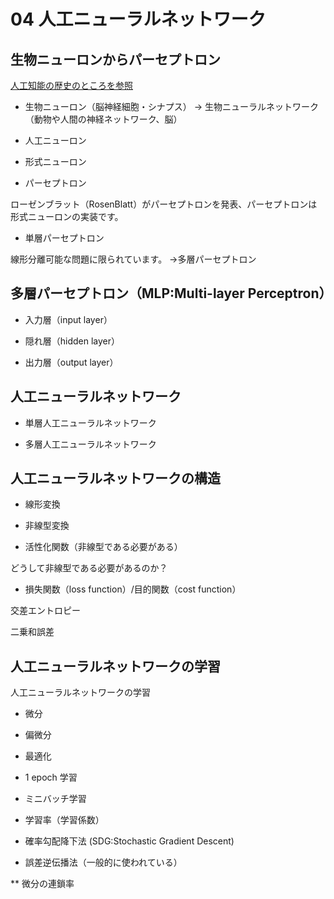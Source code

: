 # 04 人工ニューラルネットワーク

## 生物ニューロンからパーセプトロン

[人工知能の歴史のところを参照](https://github.com/Kokensha/machine_learning_deep_learning_lessons/blob/master/01_ai_history.md)

* 生物ニューロン（脳神経細胞・シナプス） -> 生物ニューラルネットワーク（動物や人間の神経ネットワーク、脳）

* 人工ニューロン

* 形式ニューロン

* パーセプトロン 

ローゼンブラット（RosenBlatt）がパーセプトロンを発表、パーセプトロンは形式ニューロンの実装です。

* 単層パーセプトロン 

線形分離可能な問題に限られています。 ->多層パーセプトロン

## 多層パーセプトロン（MLP:Multi-layer Perceptron）

* 入力層（input layer）

* 隠れ層（hidden layer）

* 出力層（output layer）


## 人工ニューラルネットワーク

* 単層人工ニューラルネットワーク

* 多層人工ニューラルネットワーク


## 人工ニューラルネットワークの構造

* 線形変換

* 非線型変換

* 活性化関数（非線型である必要がある）

どうして非線型である必要があるのか？

* 損失関数（loss function）/目的関数（cost function）

交差エントロピー

二乗和誤差


## 人工ニューラルネットワークの学習

人工ニューラルネットワークの学習

* 微分

* 偏微分

* 最適化

* 1 epoch 学習

* ミニバッチ学習

* 学習率（学習係数）

* 確率勾配降下法 (SDG:Stochastic Gradient Descent)

* 誤差逆伝播法（一般的に使われている）

** 微分の連鎖率


